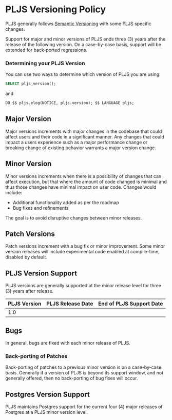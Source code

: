# PLJS Versioning Policy

PLJS generally follows [Semantic Versioning](https://semver.org) with some PLJS specific changes.

Support for major and minor versions of PLJS ends three (3) years after the release of the following version. On a case-by-case basis, support will be extended for back-ported regressions.

### Determining your PLJS Version

You can use two ways to determine which version of PLJS you are using:

```sql
SELECT pljs_version();
```

and

```sql
DO $$ pljs.elog(NOTICE, pljs.version); $$ LANGUAGE pljs;
```

## Major Version

Major versions increments with major changes in the codebase that could affect users and their code in a significant manner. Any changes that could impact a users experience such as a major performance change or breaking change of existing behavior warrants a major version change.

## Minor Version

Minor versions increments when there is a possibility of changes that can affect execution, but that where the amount of code changed is minimal and thus those changes have minimal impact on user code. Changes would include:

- Additional functionality added as per the roadmap
- Bug fixes and refinements

The goal is to avoid disruptive changes between minor releases.

## Patch Versions

Patch versions increment with a bug fix or minor improvement. Some minor version releases will include experimental code enabled at compile-time, disabled by default.

## PLJS Version Support

PLJS versions are generally supported at the minor release level for three (3) years after release.

| PLJS Version | PLJS Release Date | End of PLJS Support Date |
| ------------ | ----------------- | ------------------------ |
| 1.0          |                   |                          |

## Bugs

In general, bugs are fixed with each minor release of PLJS.

### Back-porting of Patches

Back-porting of patches to a previous minor version is on a case-by-case basis. Generally if a version of PLJS is beyond its support window, and not generally offered, then no back-porting of bug fixes will occur.

## Postgres Version Support

PLJS maintains Postgres support for the current four (4) major releases of Postgres at a PLJS minor version level.
